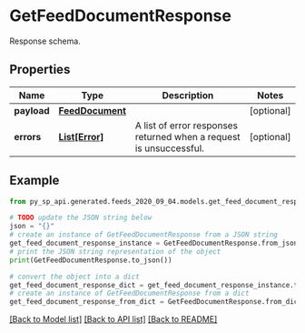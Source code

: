 # GetFeedDocumentResponse

Response schema.

## Properties

Name | Type | Description | Notes
------------ | ------------- | ------------- | -------------
**payload** | [**FeedDocument**](FeedDocument.md) |  | [optional] 
**errors** | [**List[Error]**](Error.md) | A list of error responses returned when a request is unsuccessful. | [optional] 

## Example

```python
from py_sp_api.generated.feeds_2020_09_04.models.get_feed_document_response import GetFeedDocumentResponse

# TODO update the JSON string below
json = "{}"
# create an instance of GetFeedDocumentResponse from a JSON string
get_feed_document_response_instance = GetFeedDocumentResponse.from_json(json)
# print the JSON string representation of the object
print(GetFeedDocumentResponse.to_json())

# convert the object into a dict
get_feed_document_response_dict = get_feed_document_response_instance.to_dict()
# create an instance of GetFeedDocumentResponse from a dict
get_feed_document_response_from_dict = GetFeedDocumentResponse.from_dict(get_feed_document_response_dict)
```
[[Back to Model list]](../README.md#documentation-for-models) [[Back to API list]](../README.md#documentation-for-api-endpoints) [[Back to README]](../README.md)



